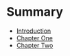 # Summary

* [Introduction](README.md)
* [Chapter One](chapter1.md)
* [Chapter Two](chapter-two.md)

